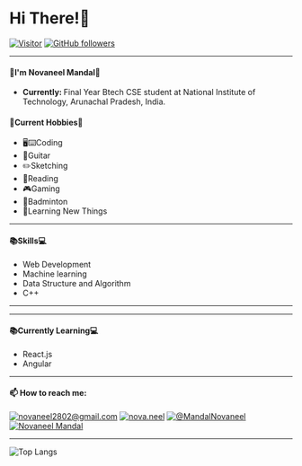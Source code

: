 

<!-- 
**Novaneel2002/Novaneel2002** is a ✨ _special_ ✨ repository because its `README.md` (this file) appears on your GitHub profile.

Here are some ideas to get you started:

-  I’m currently working on ...
- 🌱 I’m currently learning ...
- 👯 I’m looking to collaborate on ...
- 🤔 I’m looking for help with ...
- 💬 Ask me about ...
- 📫 How to reach me: ...
- 😄 Pronouns: ...
- ⚡ Fun fact: ... -->

<h1>Hi There!👋</h2>

[![Visitor](https://visitor-badge.laobi.icu/badge?page_id=Novaneel2002.Novaneel2002)](https://github.com/Novaneel2002) [![GitHub followers](https://img.shields.io/github/followers/Novaneel2002.svg?style=social&label=Follow&maxAge=2592000)](https://github.com/Novaneel2002?tab=followers)

<hr>
<h4>💬I'm Novaneel Mandal🔭 </h4>

- <b>Currently: </b>Final Year Btech CSE student at National Institute of Technology, Arunachal Pradesh, India.

<h4>🙌Current Hobbies💯</h4>

- 🖥️⌨️Coding
- 🎸Guitar
- ✏️Sketching 
- 📖Reading
- 🎮Gaming
- 🏸Badminton
- 🌱Learning New Things 
<hr>
<h4>📚Skills💻</h3>

- Web Development
- Machine learning
- Data Structure and Algorithm
- C++ 

<hr>
<hr>
<h4>📚Currently Learning💻</h3>

- React.js
- Angular

<hr>

<h4>📫 How to reach me:</h3>

<a href="mailto:novaneel2802@gmail.com">![novaneel2802@gmail.com](https://img.shields.io/badge/Gmail-000000?style=for-the-badge&logo=gmail)</a> <a href="https://www.instagram.com/nova.neel/">![nova.neel](https://img.shields.io/badge/Instagram-000000?style=for-the-badge&logo=instagram)</a> <a href="https://twitter.com/MandalNovaneel">![@MandalNovaneel](https://img.shields.io/badge/twitter-000000?style=for-the-badge&logo=twitter)</a> <a href="https://www.linkedin.com/in/novaneel-mandal-a11152234/">![Novaneel Mandal](https://img.shields.io/badge/linkedin-000000?style=for-the-badge&logo=linkedin)</a> 


<hr>



![Top Langs](https://github-readme-stats.vercel.app/api/top-langs/?username=Novaneel2002&theme=github_dark)


